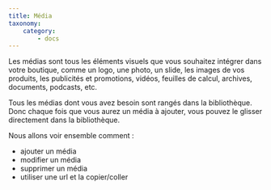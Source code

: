 ```yaml
---
title: Média
taxonomy:
    category:
        - docs
---
```


Les médias sont tous les éléments visuels que vous souhaitez intégrer dans votre boutique, comme un logo, une photo, un slide, les images de vos produits, les publicités et promotions, vidéos, feuilles de calcul, archives, documents, podcasts, etc. 

Tous les médias dont vous avez besoin sont rangés dans la bibliothèque. Donc chaque fois que vous aurez un média à ajouter, vous pouvez le glisser directement dans la bibliothèque. 

Nous allons voir ensemble comment : 
- ajouter un média
- modifier un média
- supprimer un média
- utiliser une url et la copier/coller